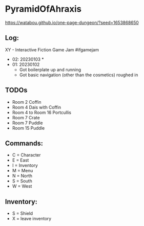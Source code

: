 # PyramidOfAhraxis
https://watabou.github.io/one-page-dungeon/?seed=1653868650

## Log:

XY - Interactive Fiction Game Jam #ifgamejam

* 02: 20230103
    * 
* 01: 20230102
    * Got boilerplate up and running
    * Got basic navigation (other than the cosmetics) roughed in

## TODOs

* Room 2 Coffin
* Room 4 Dais with Coffin
* Room 4 to Room 16 Portcullis
* Room 7 Crate
* Room 7 Puddle
* Room 15 Puddle

## Commands:

* C = Character
* E = East
* I = Inventory
* M = Menu
* N = North
* S = South
* W = West

## Inventory:

* S = Shield
* X = leave inventory